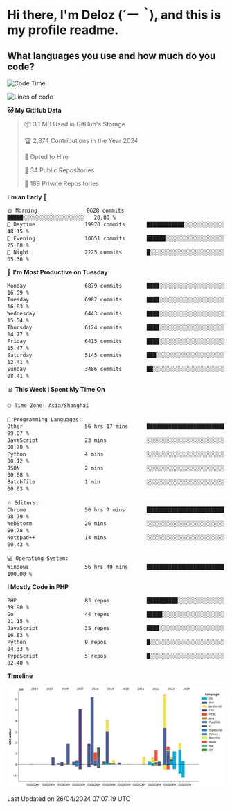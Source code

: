 # **Hi there, I'm Deloz (*´ー｀*), and this is my profile readme.**

## **What languages you use and how much do you code?**

<!--START_SECTION:waka-->
![Code Time](http://img.shields.io/badge/Code%20Time-3%2C853%20hrs%2050%20mins-blue)

![Lines of code](https://img.shields.io/badge/From%20Hello%20World%20I%27ve%20Written-39.7%20million%20lines%20of%20code-blue)

**🐱 My GitHub Data** 

> 📦 3.1 MB Used in GitHub's Storage 
 > 
> 🏆 2,374 Contributions in the Year 2024
 > 
> 💼 Opted to Hire
 > 
> 📜 34 Public Repositories 
 > 
> 🔑 189 Private Repositories 
 > 
**I'm an Early 🐤** 

```text
🌞 Morning                8628 commits        █████░░░░░░░░░░░░░░░░░░░░   20.80 % 
🌆 Daytime                19970 commits       ████████████░░░░░░░░░░░░░   48.15 % 
🌃 Evening                10651 commits       ██████░░░░░░░░░░░░░░░░░░░   25.68 % 
🌙 Night                  2225 commits        █░░░░░░░░░░░░░░░░░░░░░░░░   05.36 % 
```
📅 **I'm Most Productive on Tuesday** 

```text
Monday                   6879 commits        ████░░░░░░░░░░░░░░░░░░░░░   16.59 % 
Tuesday                  6982 commits        ████░░░░░░░░░░░░░░░░░░░░░   16.83 % 
Wednesday                6443 commits        ████░░░░░░░░░░░░░░░░░░░░░   15.54 % 
Thursday                 6124 commits        ████░░░░░░░░░░░░░░░░░░░░░   14.77 % 
Friday                   6415 commits        ████░░░░░░░░░░░░░░░░░░░░░   15.47 % 
Saturday                 5145 commits        ███░░░░░░░░░░░░░░░░░░░░░░   12.41 % 
Sunday                   3486 commits        ██░░░░░░░░░░░░░░░░░░░░░░░   08.41 % 
```


📊 **This Week I Spent My Time On** 

```text
🕑︎ Time Zone: Asia/Shanghai

💬 Programming Languages: 
Other                    56 hrs 17 mins      █████████████████████████   99.07 % 
JavaScript               23 mins             ░░░░░░░░░░░░░░░░░░░░░░░░░   00.70 % 
Python                   4 mins              ░░░░░░░░░░░░░░░░░░░░░░░░░   00.12 % 
JSON                     2 mins              ░░░░░░░░░░░░░░░░░░░░░░░░░   00.08 % 
Batchfile                1 min               ░░░░░░░░░░░░░░░░░░░░░░░░░   00.03 % 

🔥 Editors: 
Chrome                   56 hrs 7 mins       █████████████████████████   98.79 % 
WebStorm                 26 mins             ░░░░░░░░░░░░░░░░░░░░░░░░░   00.78 % 
Notepad++                14 mins             ░░░░░░░░░░░░░░░░░░░░░░░░░   00.43 % 

💻 Operating System: 
Windows                  56 hrs 49 mins      █████████████████████████   100.00 % 
```

**I Mostly Code in PHP** 

```text
PHP                      83 repos            ██████████░░░░░░░░░░░░░░░   39.90 % 
Go                       44 repos            █████░░░░░░░░░░░░░░░░░░░░   21.15 % 
JavaScript               35 repos            ████░░░░░░░░░░░░░░░░░░░░░   16.83 % 
Python                   9 repos             █░░░░░░░░░░░░░░░░░░░░░░░░   04.33 % 
TypeScript               5 repos             █░░░░░░░░░░░░░░░░░░░░░░░░   02.40 % 
```



**Timeline**

![Lines of Code chart](https://raw.githubusercontent.com/deloz/deloz/main/assets/bar_graph.png)


 Last Updated on 26/04/2024 07:07:19 UTC
<!--END_SECTION:waka-->
